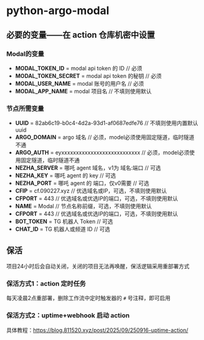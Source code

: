 # python-argo-modal

## 必要的变量——在 action 仓库机密中设置

### Modal的变量

- **MODAL_TOKEN_ID** = modal api token 的 ID         // 必须
- **MODAL_TOKEN_SECRET** = modal api token 的秘钥    // 必须
- **MODAL_USER_NAME** = modal 账号的用户名            // 必须
- **MODAL_APP_NAME** = modal 项目名                  // 不填则使用默认

### 节点所需变量

- **UUID** = 82ab6c19-b0c4-4d2a-93d1-af0687edfe76    // 不填则使用内置默认uuid
- **ARGO_DOMAIN** = argo 域名                        // 必须，model必须使用固定隧道，临时隧道不通
- **ARGO_AUTH** = eyxxxxxxxxxxxxxxxxxxxxxxxxxxx     // 必须，model必须使用固定隧道，临时隧道不通
- **NEZHA_SERVER** = 哪吒 agent 域名，v1为 域名:端口  // 可选
- **NEZHA_KEY** = 哪吒 agent 的 key                  // 可选
- **NEZHA_PORT** = 哪吒 agent 的 端口，仅v0需要       // 可选
- **CFIP** = cf.090227.xyz                          // 优选域名或IP，可选，不填则使用默认
- **CFPORT** = 443                                  // 优选域名或优选IP的端口，可选，不填则使用默认
- **NAME** = Modal                                  // 节点名称前缀，可选，不填则使用默认
- **CFPORT** = 443                                  // 优选域名或优选IP的端口，可选，不填则使用默认
- **BOT_TOKEN** = TG 机器人 Token                   // 可选
- **CHAT_ID** = TG 机器人或频道 ID                   // 可选

## 保活

项目24小时后会自动关闭，关闭的项目无法再唤醒，保活逻辑采用重部署方式

### 保活方式1：action 定时任务

每天凌晨2点重部署，删除工作流中定时触发器的 `#` 号注释，即可启用

### 保活方式2：uptime+webhook 启动 action

具体教程：<https://blog.811520.xyz/post/2025/09/250916-uptime-action/>
